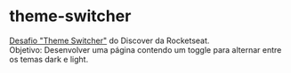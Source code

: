 # theme-switcher

<a href="https://app.rocketseat.com.br/discover/challenges/theme-switcher">Desafio "Theme Switcher"</a> do Discover da Rocketseat. <br>
Objetivo: Desenvolver uma página contendo um toggle para alternar entre os temas dark e light. <br>
